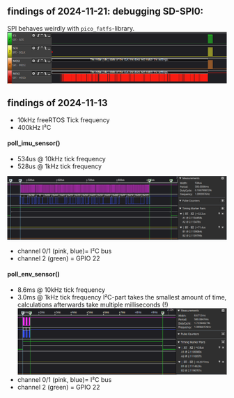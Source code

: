 ## findings of 2024-11-21: debugging SD-SPI0:
SPI behaves weirdly with `pico_fatfs`-library.
![weird behaviour](asset/spi_weird_behaviour.png)

## findings of 2024-11-13
- 10kHz freeRTOS Tick frequency
- 400kHz I²C
#### poll_imu_sensor()

- 534us @ 10kHz tick frequency
- 528us @ 1kHz tick frequency

![](asset/timing_poll_imu_sensor_raw.png)
- channel 0/1 (pink, blue)= I²C bus
- channel 2 (green) = GPIO 22

#### poll_env_sensor()
- 8.6ms @ 10kHz tick frequency
- 3.0ms @ 1kHz tick frequency
I²C-part takes the smallest amount of time, calculations afterwards take multiple milliseconds (!)
![](asset/timing_poll_env_sensor_raw.png)
- channel 0/1 (pink, blue)= I²C bus
- channel 2 (green) = GPIO 22
